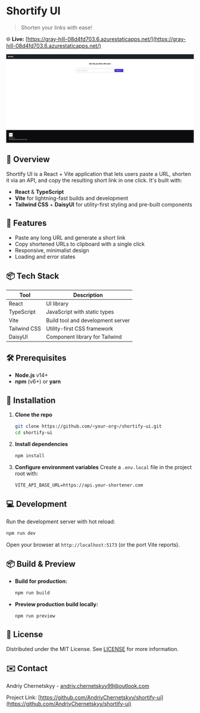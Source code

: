 # Shortify UI

> Shorten your links with ease!

🌐 **Live:** [https://gray-hill-08d4fd703.6.azurestaticapps.net/](https://gray-hill-08d4fd703.6.azurestaticapps.net/)

![Shortify UI Screenshot](./mainPage_screenshot.png)

## 🔗 Overview

Shortify UI is a React + Vite application that lets users paste a URL, shorten it via an API, and copy the resulting short link in one click. It's built with:

- **React** & **TypeScript**
- **Vite** for lightning-fast builds and development
- **Tailwind CSS** + **DaisyUI** for utility-first styling and pre-built components

## 🚀 Features

- Paste any long URL and generate a short link
- Copy shortened URLs to clipboard with a single click
- Responsive, minimalist design
- Loading and error states

## 📦 Tech Stack

| Tool         | Description                       |
| ------------ | --------------------------------- |
| React        | UI library                        |
| TypeScript   | JavaScript with static types      |
| Vite         | Build tool and development server |
| Tailwind CSS | Utility-first CSS framework       |
| DaisyUI      | Component library for Tailwind    |

## 🛠️ Prerequisites

- **Node.js** v14+
- **npm** (v6+) or **yarn**

## 🔧 Installation

1. **Clone the repo**
   ```bash
   git clone https://github.com/<your-org>/shortify-ui.git
   cd shortify-ui
   ```
2. **Install dependencies**
   ```bash
   npm install
   ```
3. **Configure environment variables**
   Create a `.env.local` file in the project root with:
   ```env
   VITE_API_BASE_URL=https://api.your-shortener.com
   ```

## 💻 Development

Run the development server with hot reload:

```bash
npm run dev
```

Open your browser at `http://localhost:5173` (or the port Vite reports).

## 📦 Build & Preview

- **Build for production:**

  ```bash
  npm run build
  ```

- **Preview production build locally:**
  ```bash
  npm run preview
  ```

## 📄 License

Distributed under the MIT License. See [LICENSE](./LICENSE) for more information.

## ✉️ Contact

Andriy Chernetskyy - andriy.chernetskyy99@outlook.com

Project Link: [https://github.com/AndriyChernetskyy/shortify-ui](https://github.com/AndriyChernetskyy/shortify-ui)
